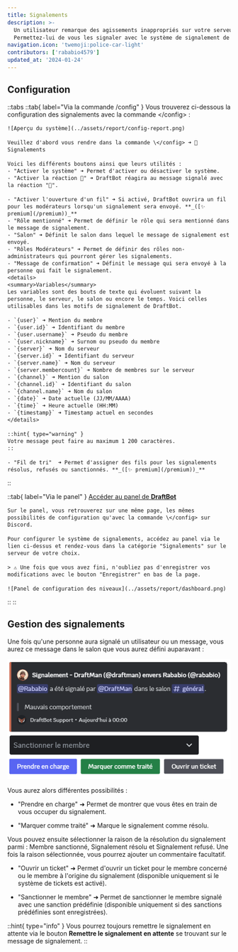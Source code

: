 ```yaml
---
title: Signalements
description: >-
  Un utilisateur remarque des agissements inappropriés sur votre serveur ?
  Permettez-lui de vous les signaler avec le système de signalement de DraftBot !
navigation.icon: 'twemoji:police-car-light'
contributors: ['rababio4579']
updated_at: '2024-01-24'
---
```


## Configuration

::tabs
  ::tab{ label="Via la commande /config" }
    Vous trouverez ci-dessous la configuration des signalements avec la commande \</config> :

    ![Aperçu du système](../assets/report/config-report.png)

    Veuillez d'abord vous rendre dans la commande \</config> ➜ 🚨 Signalements

    Voici les différents boutons ainsi que leurs utilités :
    - "Activer le système" ➜ Permet d'activer ou désactiver le système.
    - "Activer la réaction 🚨" ➜ DraftBot réagira au message signalé avec la réaction "🚨".

    - "Activer l'ouverture d'un fil" ➜ Si activé, DraftBot ouvrira un fil pour les modérateurs lorsqu'un signalement sera envoyé. **_([✨ premium](/premium))_**
    - "Rôle mentionné" ➜ Permet de définir le rôle qui sera mentionné dans le message de signalement.
    - "Salon" ➜ Définit le salon dans lequel le message de signalement est envoyé.
    - "Rôles Modérateurs" ➜ Permet de définir des rôles non-administrateurs qui pourront gérer les signalements.
    - "Message de confirmation" ➜ Définit le message qui sera envoyé à la personne qui fait le signalement.
    <details>
    <summary>Variables</summary>
    Les variables sont des bouts de texte qui évoluent suivant la personne, le serveur, le salon ou encore le temps. Voici celles utilisables dans les motifs de signalement de DraftBot.

    - `{user}` ➜ Mention du membre
    - `{user.id}` ➜ Identifiant du membre
    - `{user.username}` ➜ Pseudo du membre
    - `{user.nickname}` ➜ Surnom ou pseudo du membre
    - `{server}` ➜ Nom du serveur
    - `{server.id}` ➜ Identifiant du serveur
    - `{server.name}` ➜ Nom du serveur
    - `{server.membercount}` ➜ Nombre de membres sur le serveur
    - `{channel}` ➜ Mention du salon
    - `{channel.id}` ➜ Identifiant du salon
    - `{channel.name}` ➜ Nom du salon
    - `{date}` ➜ Date actuelle (JJ/MM/AAAA)
    - `{time}` ➜ Heure actuelle (HH:MM)
    - `{timestamp}` ➜ Timestamp actuel en secondes
    </details>

    ::hint{ type="warning" }
    Votre message peut faire au maximum 1 200 caractères.
    ::

    - "Fil de tri"  ➜ Permet d'assigner des fils pour les signalements résolus, refusés ou sanctionnés. **_([✨ premium](/premium))_**
  ::

  ::tab{ label="Via le panel" }
    [Accéder au panel de **DraftBot**](/dashboard/first/reports)

    Sur le panel, vous retrouverez sur une même page, les mêmes possibilités de configuration qu'avec la commande \</config> sur Discord.

    Pour configurer le système de signalements, accédez au panel via le lien ci-dessus et rendez-vous dans la catégorie "Signalements" sur le serveur de votre choix.

    > ⚠️ Une fois que vous avez fini, n'oubliez pas d'enregistrer vos modifications avec le bouton "Enregistrer" en bas de la page.

    ![Panel de configuration des niveaux](../assets/report/dashboard.png)
  ::
::

## Gestion des signalements

Une fois qu'une personne aura signalé un utilisateur ou un message, vous aurez ce message dans le salon que vous aurez défini auparavant :

![Message de signalement](../assets/report/report.png)

Vous aurez alors différentes possibilités :

- "Prendre en charge" ➜ Permet de montrer que vous êtes en train de vous occuper du signalement.

- "Marquer comme traité" ➜ Marque le signalement comme résolu.

Vous pouvez ensuite sélectionner la raison de la résolution du signalement parmi :
Membre sanctionné, Signalement résolu et Signalement refusé.
Une fois la raison sélectionnée, vous pourrez ajouter un commentaire facultatif.

- "Ouvrir un ticket" ➜ Permet d'ouvrir un ticket pour le membre concerné ou le membre à l'origine du signalement (disponible uniquement si le système de tickets est activé).

- "Sanctionner le membre" ➜ Permet de sanctionner le membre signalé avec une sanction prédéfinie (disponible uniquement si des sanctions prédéfinies sont enregistrées).

::hint{ type="info" }
Vous pourrez toujours remettre le signalement en attente via le bouton **Remettre le signalement en attente** se trouvant sur le message de signalement.
::
